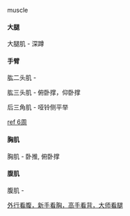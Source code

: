 
muscle

#### 大腿

大腿肌 - 深蹲

#### 手臂

肱二头肌 - 

肱三头肌 - 俯卧撑，仰卧撑

后三角肌 - 哑铃侧平举

  [ref 6周](http://zh.wikihow.com/锻炼出结实的手臂)

#### 胸肌

胸肌 - 卧推, 俯卧撑

#### 腹肌

腹肌 - 

[外行看腹，新手看胸，高手看背，大师看腿](https://github.com/7900ms/notinternet_deserted/tree/master/supplementary)
